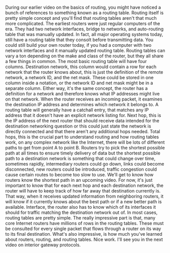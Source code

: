 During our earlier video on the basics of routing, you might have noticed a bunch of references to something known as a routing table. Routing itself is pretty simple concept and you'll find that routing tables aren't that much more complicated. The earliest routers were just regular computers of the era. They had two network interfaces, bridge to networks, and auto-routing table that was manually updated. In fact, all major operating systems today, still have a routing table that they consolt before transmitting data. You could still build your own router today, if you had a computer with two network interfaces and it manually updated routing table. Routing tables can vary a ton depending on the make and class of the router, but they all share a few things in common. The most basic routing table will have four columns. Destination network, this column would contain a row for each network that the router knows about, this is just the definition of the remote network, a network ID, and the net mask. These could be stored in one column inside a notation, or the network ID and net mask might be in a separate column. Either way, it's the same concept, the router has a definition for a network and therefore knows what IP addresses might live on that network. When the router receives an incoming packet, it examines the destination IP address and determines which network it belongs to. A routing table will generally have a catchall entry, that matches any IP address that it doesn't have an explicit network listing for. Next hop, this is the IP address of the next router that should receive data intended for the destination networking question or this could just state the network is directly connected and that there aren't any additional hops needed. Total hops, this is the crucial part to understand routing and how routing tables work, on any complex network like the Internet, there will be lots of different paths to get from point A to point B. Routers try to pick the shortest possible path at all times to ensure timely delivery of data but the shortest possible path to a destination network is something that could change over time, sometimes rapidly, intermediary routers could go down, links could become disconnected, new routers could be introduced, traffic congestion could cause certain routes to become too slow to use. We'll get to know how routers know the shortest path in an upcoming video. For now, it's just important to know that for each next hop and each destination network, the router will have to keep track of how far away that destination currently is. That way, when it receives updated information from neighboring routers, it will know if it currently knows about the best path or if a new better path is available. Interface, the router also has to know which of its interfaces it should for traffic matching the destination network out of. In most cases, routing tables are pretty simple. The really impressive part is that, many core Internet routers have millions of rows in the routing tables. These must be consulted for every single packet that flows through a router on its way to its final destination. What's also impressive, is how much you've learned about routers, routing, and routing tables. Nice work. I'll see you in the next video on interior gateway protocols.
